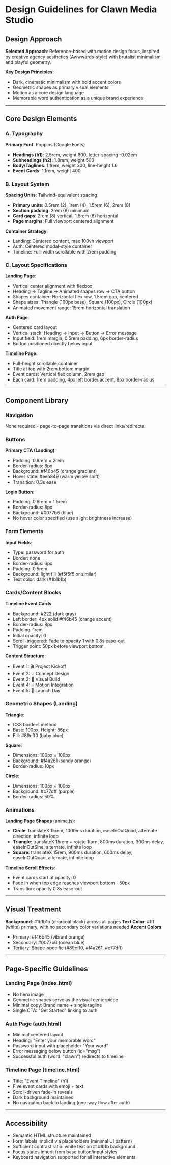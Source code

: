 # Design Guidelines for Clawn Media Studio

## Design Approach

**Selected Approach**: Reference-based with motion design focus, inspired by creative agency aesthetics (Awwwards-style) with brutalist minimalism and playful geometry.

**Key Design Principles**:
- Dark, cinematic minimalism with bold accent colors
- Geometric shapes as primary visual elements
- Motion as a core design language
- Memorable word authentication as a unique brand experience

---

## Core Design Elements

### A. Typography

**Primary Font**: Poppins (Google Fonts)
- **Headings (h1)**: 2.5rem, weight 600, letter-spacing -0.02em
- **Subheadings (h2)**: 1.8rem, weight 500
- **Body/Taglines**: 1.1rem, weight 300, line-height 1.6
- **Event Cards**: 1.1rem, weight 400

### B. Layout System

**Spacing Units**: Tailwind-equivalent spacing
- **Primary units**: 0.5rem (2), 1rem (4), 1.5rem (6), 2rem (8)
- **Section padding**: 2rem (8) minimum
- **Card gaps**: 2rem (8) vertical, 1.5rem (6) horizontal
- **Page margins**: Full viewport centered alignment

**Container Strategy**:
- Landing: Centered content, max 100vh viewport
- Auth: Centered modal-style container
- Timeline: Full-width scrollable with 2rem padding

### C. Layout Specifications

**Landing Page**:
- Vertical center alignment with flexbox
- Heading → Tagline → Animated shapes row → CTA button
- Shapes container: Horizontal flex row, 1.5rem gap, centered
- Shape sizes: Triangle (100px base), Square (100px), Circle (100px)
- Animated movement range: 15rem horizontal translation

**Auth Page**:
- Centered card layout
- Vertical stack: Heading → Input → Button → Error message
- Input field: 1rem margin, 0.5rem padding, 6px border-radius
- Button positioned directly below input

**Timeline Page**:
- Full-height scrollable container
- Title at top with 2rem bottom margin
- Event cards: Vertical flex column, 2rem gap
- Each card: 1rem padding, 4px left border accent, 8px border-radius

---

## Component Library

### Navigation
None required - page-to-page transitions via direct links/redirects.

### Buttons
**Primary CTA (Landing)**:
- Padding: 0.8rem × 2rem
- Border-radius: 8px
- Background: #f46b45 (orange gradient)
- Hover state: #eea849 (warm yellow shift)
- Transition: 0.3s ease

**Login Button**:
- Padding: 0.6rem × 1.5rem
- Border-radius: 8px
- Background: #0077b6 (blue)
- No hover color specified (use slight brightness increase)

### Form Elements
**Input Fields**:
- Type: password for auth
- Border: none
- Border-radius: 6px
- Padding: 0.5rem
- Background: light fill (#f5f5f5 or similar)
- Text color: dark (#1b1b1b)

### Cards/Content Blocks
**Timeline Event Cards**:
- Background: #222 (dark gray)
- Left border: 4px solid #f46b45 (orange accent)
- Border-radius: 8px
- Padding: 1rem
- Initial opacity: 0
- Scroll-triggered: Fade to opacity 1 with 0.8s ease-out
- Trigger point: 50px before viewport bottom

**Content Structure**:
- Event 1: 🎬 Project Kickoff
- Event 2: 💡 Concept Design
- Event 3: 🎨 Visual Build
- Event 4: 🎶 Motion Integration
- Event 5: 🚀 Launch Day

### Geometric Shapes (Landing)
**Triangle**:
- CSS borders method
- Base: 100px, Height: 86px
- Fill: #89cff0 (baby blue)

**Square**:
- Dimensions: 100px × 100px
- Background: #f4a261 (sandy orange)
- Border-radius: 10px

**Circle**:
- Dimensions: 100px × 100px
- Background: #c77dff (purple)
- Border-radius: 50%

### Animations

**Landing Page Shapes** (anime.js):
- **Circle**: translateX 15rem, 1000ms duration, easeInOutQuad, alternate direction, infinite loop
- **Triangle**: translateX 15rem + rotate 1turn, 800ms duration, 300ms delay, easeInOutSine, alternate, infinite loop
- **Square**: translateX 15rem, 900ms duration, 600ms delay, easeInOutQuad, alternate, infinite loop

**Timeline Scroll Effects**:
- Event cards start at opacity: 0
- Fade in when top edge reaches viewport bottom - 50px
- Transition: opacity 0.8s ease-out

---

## Visual Treatment

**Background**: #1b1b1b (charcoal black) across all pages
**Text Color**: #fff (white) primary, with no secondary color variations needed
**Accent Colors**: 
- Primary: #f46b45 (vibrant orange)
- Secondary: #0077b6 (ocean blue)
- Tertiary: Shape-specific (#89cff0, #f4a261, #c77dff)

---

## Page-Specific Guidelines

### Landing Page (index.html)
- No hero image
- Geometric shapes serve as the visual centerpiece
- Minimal copy: Brand name + single tagline
- Single CTA: "Get Started" linking to auth

### Auth Page (auth.html)
- Minimal centered layout
- Heading: "Enter your memorable word"
- Password input with placeholder "Your word"
- Error messaging below button (id="msg")
- Successful auth (word: "clawn") redirects to timeline

### Timeline Page (timeline.html)
- Title: "Event Timeline" (h1)
- Five event cards with emoji + text
- Scroll-driven fade-in reveals
- Dark background maintained
- No navigation back to landing (one-way flow after auth)

---

## Accessibility

- Semantic HTML structure maintained
- Form labels implicit via placeholders (minimal UI pattern)
- Sufficient contrast ratio: white text on #1b1b1b background
- Focus states inherit from base button/input styles
- Keyboard navigation supported for all interactive elements